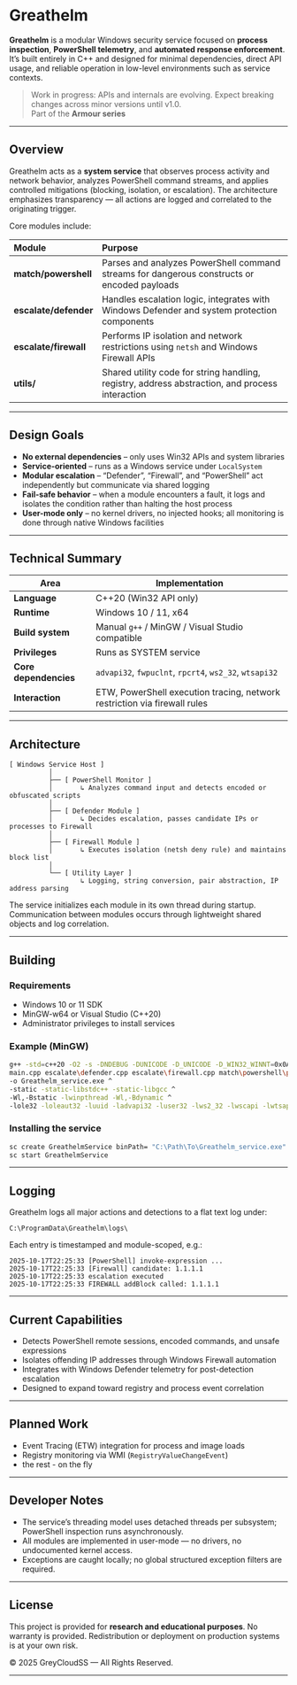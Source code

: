 # Greathelm

**Greathelm** is a modular Windows security service focused on **process inspection**, **PowerShell telemetry**, and **automated response enforcement**.
It’s built entirely in C++ and designed for minimal dependencies, direct API usage, and reliable operation in low-level environments such as service contexts.


> Work in progress: APIs and internals are evolving. Expect breaking changes across minor versions until v1.0.  
>Part of the **Armour series**  

---

## Overview

Greathelm acts as a **system service** that observes process activity and network behavior, analyzes PowerShell command streams, and applies controlled mitigations (blocking, isolation, or escalation).
The architecture emphasizes transparency — all actions are logged and correlated to the originating trigger.

Core modules include:

| Module                | Purpose                                                                                         |
| :-------------------- | :---------------------------------------------------------------------------------------------- |
| **match/powershell**  | Parses and analyzes PowerShell command streams for dangerous constructs or encoded payloads     |
| **escalate/defender** | Handles escalation logic, integrates with Windows Defender and system protection components     |
| **escalate/firewall** | Performs IP isolation and network restrictions using `netsh` and Windows Firewall APIs          |
| **utils/**            | Shared utility code for string handling, registry, address abstraction, and process interaction |

---

## Design Goals

* **No external dependencies** – only uses Win32 APIs and system libraries
* **Service-oriented** – runs as a Windows service under `LocalSystem`
* **Modular escalation** – “Defender”, “Firewall”, and “PowerShell” act independently but communicate via shared logging
* **Fail-safe behavior** – when a module encounters a fault, it logs and isolates the condition rather than halting the host process
* **User-mode only** – no kernel drivers, no injected hooks; all monitoring is done through native Windows facilities

---

## Technical Summary

| Area                  | Implementation                                                            |
| --------------------- | ------------------------------------------------------------------------- |
| **Language**          | C++20 (Win32 API only)                                                    |
| **Runtime**           | Windows 10 / 11, x64                                                      |
| **Build system**      | Manual `g++` / MinGW / Visual Studio compatible                           |
| **Privileges**        | Runs as SYSTEM service                                                    |
| **Core dependencies** | `advapi32`, `fwpuclnt`, `rpcrt4`, `ws2_32`, `wtsapi32`                    |
| **Interaction**       | ETW, PowerShell execution tracing, network restriction via firewall rules |

---

## Architecture

```
[ Windows Service Host ]
          │
          ├── [ PowerShell Monitor ]
          │       ↳ Analyzes command input and detects encoded or obfuscated scripts
          │
          ├── [ Defender Module ]
          │       ↳ Decides escalation, passes candidate IPs or processes to Firewall
          │
          ├── [ Firewall Module ]
          │       ↳ Executes isolation (netsh deny rule) and maintains block list
          │
          └── [ Utility Layer ]
                  ↳ Logging, string conversion, pair abstraction, IP address parsing
```

The service initializes each module in its own thread during startup.
Communication between modules occurs through lightweight shared objects and log correlation.

---

## Building

### Requirements

* Windows 10 or 11 SDK
* MinGW-w64 or Visual Studio (C++20)
* Administrator privileges to install services

### Example (MinGW)

```bash
g++ -std=c++20 -O2 -s -DNDEBUG -DUNICODE -D_UNICODE -D_WIN32_WINNT=0x0A00 ^
main.cpp escalate\defender.cpp escalate\firewall.cpp match\powershell\powershell.cpp ^
-o Greathelm_service.exe ^
-static -static-libstdc++ -static-libgcc ^
-Wl,-Bstatic -lwinpthread -Wl,-Bdynamic ^
-lole32 -loleaut32 -luuid -ladvapi32 -luser32 -lws2_32 -lwscapi -lwtsapi32 -ltdh -lrpcrt4
```

### Installing the service

```bash
sc create GreathelmService binPath= "C:\Path\To\Greathelm_service.exe"
sc start GreathelmService
```

---

## Logging

Greathelm logs all major actions and detections to a flat text log under:

```
C:\ProgramData\Greathelm\logs\
```

Each entry is timestamped and module-scoped, e.g.:

```
2025-10-17T22:25:33 [PowerShell] invoke-expression ...
2025-10-17T22:25:33 [Firewall] candidate: 1.1.1.1
2025-10-17T22:25:33 escalation executed
2025-10-17T22:25:33 FIREWALL addBlock called: 1.1.1.1
```

---

## Current Capabilities

* Detects PowerShell remote sessions, encoded commands, and unsafe expressions
* Isolates offending IP addresses through Windows Firewall automation
* Integrates with Windows Defender telemetry for post-detection escalation
* Designed to expand toward registry and process event correlation

---

## Planned Work

* Event Tracing (ETW) integration for process and image loads
* Registry monitoring via WMI (`RegistryValueChangeEvent`)
* the rest - on the fly

---

## Developer Notes

* The service’s threading model uses detached threads per subsystem; PowerShell inspection runs asynchronously.
* All modules are implemented in user-mode — no drivers, no undocumented kernel access.
* Exceptions are caught locally; no global structured exception filters are required.

---

## License

This project is provided for **research and educational purposes**.
No warranty is provided. Redistribution or deployment on production systems is at your own risk.

© 2025 GreyCloudSS — All Rights Reserved.

---
